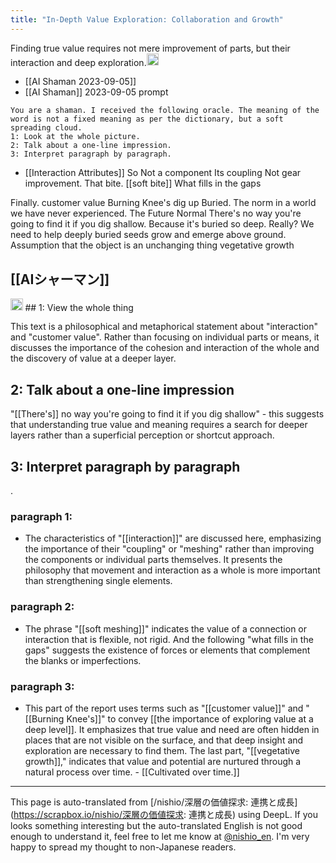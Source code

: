 ```yaml
---
title: "In-Depth Value Exploration: Collaboration and Growth"
---
```


Finding true value requires not mere improvement of parts, but their interaction and deep exploration.<img src='https://scrapbox.io/api/pages/nishio-en/gpt/icon' alt='gpt.icon' height="19.5"/>

- [[AI Shaman 2023-09-05]]
- [[AI Shaman]] 2023-09-05
prompt

```
You are a shaman. I received the following oracle. The meaning of the word is not a fixed meaning as per the dictionary, but a soft spreading cloud.
1: Look at the whole picture.
2: Talk about a one-line impression.
3: Interpret paragraph by paragraph.
```


- [[Interaction Attributes]] So
Not a component
Its coupling
Not gear improvement.
That bite.
[[soft bite]]
What fills in the gaps

Finally.
customer value
Burning Knee's
dig up
Buried.
The norm in a world we have never experienced.
The Future Normal
There's no way you're going to find it if you dig shallow.
Because it's buried so deep.
Really?
We need to help deeply buried seeds grow and emerge above ground.
Assumption that the object is an unchanging thing
vegetative growth

## [[AIシャーマン]]
<img src='https://scrapbox.io/api/pages/nishio-en/gpt/icon' alt='gpt.icon' height="19.5"/>
## 1: View the whole thing

This text is a philosophical and metaphorical statement about "interaction" and "customer value". Rather than focusing on individual parts or means, it discusses the importance of the cohesion and interaction of the whole and the discovery of value at a deeper layer.

## 2: Talk about a one-line impression

"[[There's]] no way you're going to find it if you dig shallow" - this suggests that understanding true value and meaning requires a search for deeper layers rather than a superficial perception or shortcut approach.

## 3: Interpret paragraph by paragraph
.

### paragraph 1:
- The characteristics of "[[interaction]]" are discussed here, emphasizing the importance of their "coupling" or "meshing" rather than improving the components or individual parts themselves. It presents the philosophy that movement and interaction as a whole is more important than strengthening single elements.

### paragraph 2:
- The phrase "[[soft meshing]]" indicates the value of a connection or interaction that is flexible, not rigid. And the following "what fills in the gaps" suggests the existence of forces or elements that complement the blanks or imperfections.

### paragraph 3:
- This part of the report uses terms such as "[[customer value]]" and "[[Burning Knee's]]" to convey [[the importance of exploring value at a deep level]]. It emphasizes that true value and need are often hidden in places that are not visible on the surface, and that deep insight and exploration are necessary to find them. The last part, "[[vegetative growth]]," indicates that value and potential are nurtured through a natural process over time.
        - [[Cultivated over time.]]

---
This page is auto-translated from [/nishio/深層の価値探求: 連携と成長](https://scrapbox.io/nishio/深層の価値探求: 連携と成長) using DeepL. If you looks something interesting but the auto-translated English is not good enough to understand it, feel free to let me know at [@nishio_en](https://twitter.com/nishio_en). I'm very happy to spread my thought to non-Japanese readers.